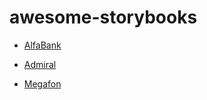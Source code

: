 # awesome-storybooks

- [AlfaBank](https://alfa-laboratory.github.io/core-components/master/)

- [Admiral](https://admiralds.github.io/react-ui/)

- [Megafon](https://ui.megafon.ru/components/)


